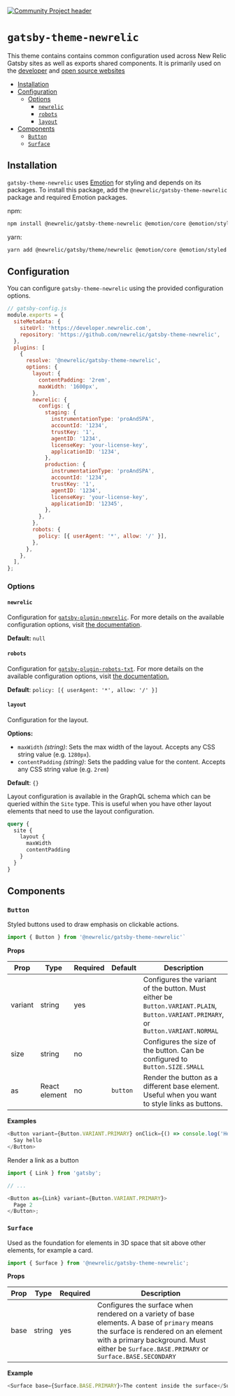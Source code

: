 [![Community Project header](https://github.com/newrelic/opensource-website/raw/master/src/images/categories/Community_Project.png)](https://opensource.newrelic.com/oss-category/#community-project)

# `gatsby-theme-newrelic`

This theme contains contains common configuration used across New Relic Gatsby
sites as well as exports shared components. It is primarily used on the
[developer](https://developer.newrelic.com) and [open source
websites](https://opensource.newrelic.com)

<!-- TOC GFM -->

- [Installation](#installation)
- [Configuration](#configuration)
  - [Options](#options)
    - [`newrelic`](#newrelic)
    - [`robots`](#robots)
    - [`layout`](#layout)
- [Components](#components)
  - [`Button`](#button)
  - [`Surface`](#surface)

<!-- /TOC -->

## Installation

`gatsby-theme-newrelic` uses [Emotion](https://emotion.sh) for styling and
depends on its packages. To install this package, add the
`@newrelic/gatsby-theme-newrelic` package and required Emotion packages.

npm:

```sh
npm install @newrelic/gatsby-theme-newrelic @emotion/core @emotion/styled
```

yarn:

```sh
yarn add @newrelic/gatsby/theme/newrelic @emotion/core @emotion/styled
```

## Configuration

You can configure `gatsby-theme-newrelic` using the provided configuration
options.

```js
// gatsby-config.js
module.exports = {
  siteMetadata: {
    siteUrl: 'https://developer.newrelic.com',
    repository: 'https://github.com/newrelic/gatsby-theme-newrelic',
  },
  plugins: [
    {
      resolve: '@newrelic/gatsby-theme-newrelic',
      options: {
        layout: {
          contentPadding: '2rem',
          maxWidth: '1600px',
        },
        newrelic: {
          configs: {
            staging: {
              instrumentationType: 'proAndSPA',
              accountId: '1234',
              trustKey: '1',
              agentID: '1234',
              licenseKey: 'your-license-key',
              applicationID: '1234',
            },
            production: {
              instrumentationType: 'proAndSPA',
              accountId: '1234',
              trustKey: '1',
              agentID: '1234',
              licenseKey: 'your-license-key',
              applicationID: '12345',
            },
          },
        },
        robots: {
          policy: [{ userAgent: '*', allow: '/' }],
        },
      },
    },
  ],
};
```

### Options

#### `newrelic`

Configuration for
[`gatsby-plugin-newrelic`](https://github.com/newrelic/gatsby-plugin-newrelic).
For more details on the available configuration options, visit [the
documentation](https://github.com/newrelic/gatsby-plugin-newrelic).

**Default:** `null`

#### `robots`

Configuration for
[`gatsby-plugin-robots-txt`](https://www.gatsbyjs.org/packages/gatsby-plugin-robots-txt/).
For more details on the available configuration options, visit [the
documentation.](https://www.gatsbyjs.org/packages/gatsby-plugin-robots-txt/)

**Default**: `policy: [{ userAgent: '*', allow: '/' }]`

#### `layout`

Configuration for the layout.

**Options:**

- `maxWidth` _(string)_: Sets the max width of the layout. Accepts any CSS
  string value (e.g. `1280px`).
- `contentPadding` _(string)_: Sets the padding value for the content. Accepts
  any CSS string value (e.g. `2rem`)

**Default**: `{}`

Layout configuration is available in the GraphQL schema which can be queried
within the `Site` type. This is useful when you have other layout elements that
need to use the layout configuration.

```graphql
query {
  site {
    layout {
      maxWidth
      contentPadding
    }
  }
}
```

## Components

### `Button`

Styled buttons used to draw emphasis on clickable actions.

```js
import { Button } from '@newrelic/gatsby-theme-newrelic'`
```

**Props**

| Prop    | Type          | Required | Default  | Description                                                                                                                       |
| ------- | ------------- | -------- | -------- | --------------------------------------------------------------------------------------------------------------------------------- |
| variant | string        | yes      |          | Configures the variant of the button. Must either be `Button.VARIANT.PLAIN`, `Button.VARIANT.PRIMARY`, or `Button.VARIANT.NORMAL` |
| size    | string        | no       |          | Configures the size of the button. Can be configured to `Button.SIZE.SMALL`                                                       |
| as      | React element | no       | `button` | Render the button as a different base element. Useful when you want to style links as buttons.                                    |

**Examples**

```js
<Button variant={Button.VARIANT.PRIMARY} onClick={() => console.log('Hello')}>
  Say hello
</Button>
```

Render a link as a button

```js
import { Link } from 'gatsby';

// ...

<Button as={Link} variant={Button.VARIANT.PRIMARY}>
  Page 2
</Button>;
```

### `Surface`

Used as the foundation for elements in 3D space that sit above other elements,
for example a card.

```js
import { Surface } from '@newrelic/gatsby-theme-newrelic';
```

**Props**

| Prop | Type   | Required | Description                                                                                                                                                                                                                      |
| ---- | ------ | -------- | -------------------------------------------------------------------------------------------------------------------------------------------------------------------------------------------------------------------------------- |
| base | string | yes      | Configures the surface when rendered on a variety of base elements. A base of `primary` means the surface is rendered on an element with a primary background. Must either be `Surface.BASE.PRIMARY` or `Surface.BASE.SECONDARY` |

**Example**

```js
<Surface base={Surface.BASE.PRIMARY}>The content inside the surface</Surface>
```
